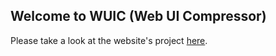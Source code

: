 ## Welcome to WUIC (Web UI Compressor) 

Please take a look at the website's project [here](http://gdrouet.github.io/wuic/).